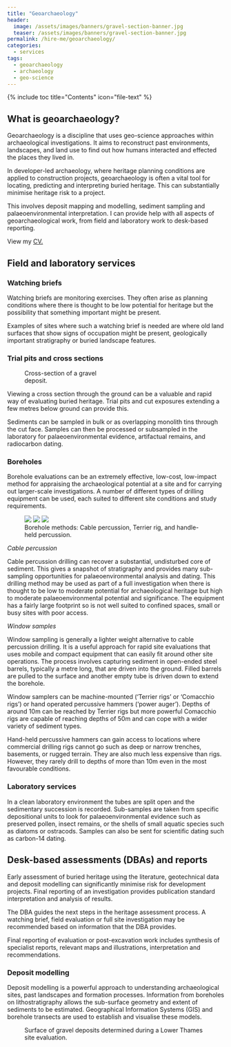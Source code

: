 ```yaml
---
title: "Geoarchaeology"
header:
  image: /assets/images/banners/gravel-section-banner.jpg
  teaser: /assets/images/banners/gravel-section-banner.jpg
permalink: /hire-me/geoarchaeology/
categories:
  - services
tags: 
  - geoarchaeology
  - archaeology
  - geo-science
---
```


{% include toc title="Contents" icon="file-text" %}

## What is geoarchaeology?

Geoarchaeology is a discipline that uses geo-science approaches within archaeological investigations. It aims to reconstruct past environments, landscapes, and land use to find out how humans interacted and effected the places they lived in.

In developer-led archaeology, where heritage planning conditions are applied to construction projects, geoarchaeology is often a vital tool for locating, predicting and interpreting buried heritage. This can substantially minimise heritage risk to a project.

This involves deposit mapping and modelling, sediment sampling and palaeoenvironmental interpretation. I can provide help with all aspects of geoarchaeological work, from field and laboratory work to desk-based reporting.

View my <a href="{{ site.downloadurl }}/markruddy-cv.pdf">CV.</a>

## Field and laboratory services

### Watching briefs

Watching briefs are monitoring exercises. They often arise as planning conditions where there is thought to be low potential for heritage but the possibility that something important might be present. 

Examples of sites where such a watching brief is needed are where old land surfaces that show signs of occupation might be present, geologically important stratigraphy or buried landscape features.

### Trial pits and cross sections

<figure style="width: 200px" class="align-right">
  <img src="{{ site.url }}{{ site.baseurl }}/assets/images/geo-science/gravel-section-closeup.jpg" alt="">
  <figcaption>Cross-section of a gravel deposit.</figcaption>
</figure> 

Viewing a cross section through the ground can be a valuable and rapid way of evaluating buried heritage. Trial pits and cut exposures extending a few metres below ground can provide this.

<!-- <figure>
	<img src="/assets/images/geo-science/gravel-section-closeup.jpg">
	<figcaption>Cross-section of a gravel deposit.</figcaption>
</figure> -->

<!-- ![image-left](/assets/images/geo-science/gravel-section-closeup-200x200.jpg){: .align-left}  -->

Sediments can be sampled in bulk or as overlapping monolith tins through the cut face. Samples can then be processed or subsampled in the laboratory for palaeoenvironmental evidence, artifactual remains, and radiocarbon dating.

### Boreholes

Borehole evaluations can be an extremely effective, low-cost, low-impact method for appraising the archaeological potential at a site and for carrying out larger-scale investigations. A number of different types of drilling equipment can be used, each suited to different site conditions and study requirements.

<figure class="third">
    <img src="/assets/images/geo-science/cable-percussion-480x600.jpg">
    <img src="/assets/images/geo-science/terrier-rig-480x600.jpg">
    <img src="/assets/images/geo-science/power-auger-480x600.jpg">
    <figcaption>Borehole methods: Cable percussion, Terrier rig, and handle-held percussion.</figcaption>
</figure>

*Cable percussion*

Cable percussion drilling can recover a substantial, undisturbed core of sediment. This gives a snapshot of stratigraphy and provides many sub-sampling opportunities for palaeoenvironmental analysis and dating. This drilling method may be used as part of a full investigation when there is thought to be low to moderate potential for archaeological heritage but high to moderate palaeoenvironmental potential and significance. The equipment has a fairly large footprint so is not well suited to confined spaces, small or busy sites with poor access.

*Window samples*

Window sampling is generally a lighter weight alternative to cable percussion drilling. It is a useful approach for rapid site evaluations that uses mobile and compact equipment that can easily fit around other site operations. The process involves capturing sediment in open-ended steel barrels, typically a metre long, that are driven into the ground. Filled barrels are pulled to the surface and another empty tube is driven down to extend the borehole.

Window samplers can be machine-mounted (‘Terrier rigs’ or ‘Comacchio rigs’) or hand operated percussive hammers (‘power auger’). Depths of around 10m can be reached by Terrier rigs but more powerful Comacchio rigs are capable of reaching depths of 50m and can cope with a wider variety of sediment types. 

Hand-held percussive hammers can gain access to locations where commercial drilling rigs cannot go such as deep or narrow trenches, basements, or rugged terrain. They are also much less expensive than rigs. However, they rarely drill to depths of more than 10m even in the most favourable conditions.

### Laboratory services

In a clean laboratory environment the tubes are split open and the sedimentary succession is recorded. Sub-samples are taken from specific depositional units to look for palaeoenvironmental evidence such as preserved pollen, insect remains, or the shells of small aquatic species such as diatoms or ostracods. Samples can also be sent for scientific dating such as carbon-14 dating.


## Desk-based assessments (DBAs) and reports

Early assessment of buried heritage using the literature, geotechnical data and deposit modelling can significantly minimise risk for development projects. Final reporting of an investigation provides publication standard interpretation and analysis of results.

The DBA guides the next steps in the heritage assessment process. A watching brief, field evaluation or full site investigation may be recommended based on information that the DBA provides.

Final reporting of evaluation or post-excavation work includes synthesis of specialist reports, relevant maps and illustrations, interpretation and recommendations.

### Deposit modelling

Deposit modelling is a powerful approach to understanding archaeological sites, past landscapes and formation processes. Information from boreholes on lithostratigraphy allows the sub-surface geometry and extent of sediments to be estimated. Geographical Information Systems (GIS) and borehole transects are used to establish and visualise these models.

<figure>
  <img src="{{ site.url }}{{ site.baseurl }}/assets/images/geo-science/ltg-ehol-surface.jpg" alt="">
  <figcaption>Surface of gravel deposits determined during a Lower Thames site evaluation.</figcaption>
</figure> 














